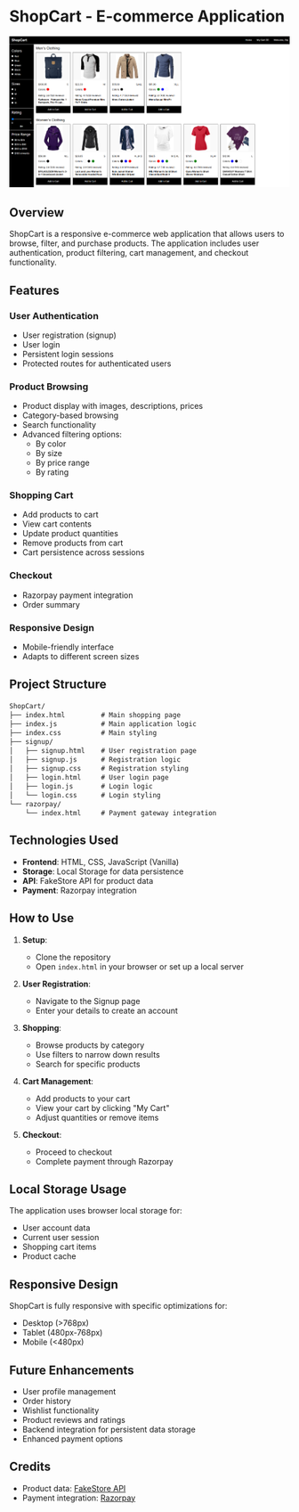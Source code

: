 # ShopCart - E-commerce Application
![alt text](image.png)

## Overview
ShopCart is a responsive e-commerce web application that allows users to browse, filter, and purchase products. The application includes user authentication, product filtering, cart management, and checkout functionality.

## Features

### User Authentication
- User registration (signup)
- User login
- Persistent login sessions
- Protected routes for authenticated users

### Product Browsing
- Product display with images, descriptions, prices
- Category-based browsing
- Search functionality
- Advanced filtering options:
  - By color
  - By size
  - By price range
  - By rating

### Shopping Cart
- Add products to cart
- View cart contents
- Update product quantities
- Remove products from cart
- Cart persistence across sessions

### Checkout
- Razorpay payment integration
- Order summary

### Responsive Design
- Mobile-friendly interface
- Adapts to different screen sizes

## Project Structure

```
ShopCart/
├── index.html         # Main shopping page
├── index.js           # Main application logic
├── index.css          # Main styling
├── signup/
│   ├── signup.html    # User registration page
│   ├── signup.js      # Registration logic
│   ├── signup.css     # Registration styling
│   ├── login.html     # User login page
│   ├── login.js       # Login logic
│   └── login.css      # Login styling
└── razorpay/
    └── index.html     # Payment gateway integration
```

## Technologies Used

- **Frontend**: HTML, CSS, JavaScript (Vanilla)
- **Storage**: Local Storage for data persistence
- **API**: FakeStore API for product data
- **Payment**: Razorpay integration

## How to Use

1. **Setup**:
   - Clone the repository
   - Open `index.html` in your browser or set up a local server

2. **User Registration**:
   - Navigate to the Signup page
   - Enter your details to create an account

3. **Shopping**:
   - Browse products by category
   - Use filters to narrow down results
   - Search for specific products

4. **Cart Management**:
   - Add products to your cart
   - View your cart by clicking "My Cart"
   - Adjust quantities or remove items

5. **Checkout**:
   - Proceed to checkout
   - Complete payment through Razorpay

## Local Storage Usage

The application uses browser local storage for:
- User account data
- Current user session
- Shopping cart items
- Product cache

## Responsive Design

ShopCart is fully responsive with specific optimizations for:
- Desktop (>768px)
- Tablet (480px-768px)
- Mobile (<480px)

## Future Enhancements

- User profile management
- Order history
- Wishlist functionality
- Product reviews and ratings
- Backend integration for persistent data storage
- Enhanced payment options

## Credits

- Product data: [FakeStore API](https://fakestoreapi.com/)
- Payment integration: [Razorpay](https://razorpay.com/)
